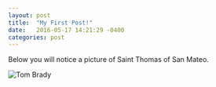 ```yaml
---
layout: post
title:  "My First Post!"
date:   2016-05-17 14:21:29 -0400
categories: post
---
```

Below you will notice a picture of Saint Thomas of San Mateo.

![Tom Brady](https://cloud.githubusercontent.com/assets/19412094/15333897/92ecef8a-1c39-11e6-9a4c-c0d64c798dfb.jpg)
